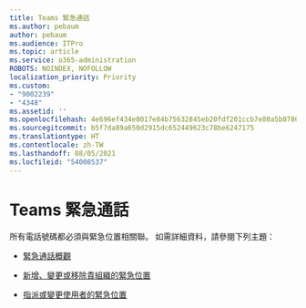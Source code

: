 ```yaml
---
title: Teams 緊急通話
ms.author: pebaum
author: pebaum
ms.audience: ITPro
ms.topic: article
ms.service: o365-administration
ROBOTS: NOINDEX, NOFOLLOW
localization_priority: Priority
ms.custom:
- "9002239"
- "4348"
ms.assetid: ''
ms.openlocfilehash: 4e696ef434e8017e84b75632845eb20fdf201ccb7e80a5b07864b8848b891c69
ms.sourcegitcommit: b5f7da89a650d2915dc652449623c78be6247175
ms.translationtype: HT
ms.contentlocale: zh-TW
ms.lasthandoff: 08/05/2021
ms.locfileid: "54008537"
---
```

# <a name="teams-emergency-calling"></a>Teams 緊急通話

所有電話號碼都必須與緊急位置相關聯。 如需詳細資料，請參閱下列主題：

- [緊急通話概觀](https://docs.microsoft.com/MicrosoftTeams/what-are-emergency-locations-addresses-and-call-routing)

- [新增、變更或移除貴組織的緊急位置](https://docs.microsoft.com/MicrosoftTeams/add-change-remove-emergency-location-organization)

- [指派或變更使用者的緊急位置](https://docs.microsoft.com/MicrosoftTeams/assign-change-emergency-location-user)
